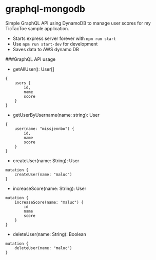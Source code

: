 # graphql-mongodb

Simple GraphQL API using DynamoDB to manage user scores for my TicTacToe sample application.

* Starts express server forever with `npm run start`
* Use `npm run start-dev` for development 
* Saves data to AWS dynamo DB 

###GraphQL API usage

* getAllUser(): User[]
``` 
{
    users {
        id,
        name
        score
    }
}
```

* getUserByUsername(name: string): User
``` 
{
    user(name: "missjennbo") {
        id,
        name
        score
    }
}
```

* createUser(name: String): User
``` 
mutation {
    createUser(name: "maluc")
}
```
* increaseScore(name: String): User
``` 
mutation {
    increaseScore(name: "maluc") {
        id
        name
        score
    }
}
```

* deleteUser(name: String): Boolean
``` 
mutation {
    deleteUser(name: "maluc")
}
```